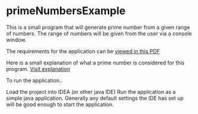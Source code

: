 # primeNumbersExample

This is a small program that will generate prime number from a given range of numbers.
The range of numbers will be given from the user via a console window.

The requirements for the application can be [viewed in this PDF](https://github.com/rwaggoner/primeNumbersExample/blob/main/primeNumberExample.iml)

Here is a small explanation of what a prime number is considered for this program.
[Visit explanation](https://www.splashlearn.com/math-vocabulary/algebra/prime-number)


To run the application..

Load the project into IDEA (or other java IDE)
Run the application as a simple java application. 
  Generally any default settings the IDE has set up will be good enough to start the application.
  
 









